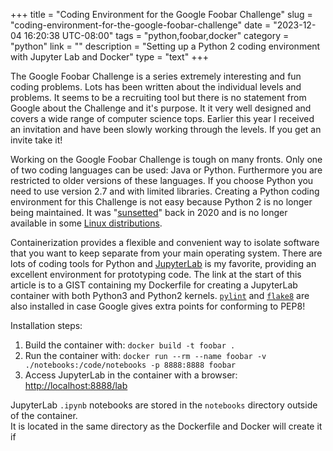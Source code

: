 +++
title = "Coding Environment for the Google Foobar Challenge"
slug = "coding-environment-for-the-google-foobar-challenge"
date = "2023-12-04 16:20:38 UTC-08:00"
tags = "python,foobar,docker"
category = "python"
link = ""
description = "Setting up a Python 2 coding environment with Jupyter Lab and Docker"
type = "text"
+++


The Google Foobar Challenge is a series extremely interesting and fun coding problems.
Lots has been written about the individual levels and problems.
It seems to be a recruiting tool but there is no statement from Google about the
Challenge and it's purpose.
It it very well designed and covers a wide range of computer science tops.
Earlier this year I received an invitation and have
been slowly working through the levels.
If you get an invite take it!

<!--TEASER_END-->

Working on the Google Foobar Challenge is tough on many fronts.
Only one of two coding languages can be used: Java or Python.
Furthermore you are restricted to older versions of these languages.
If you choose Python you need to use version 2.7 and with limited libraries.
Creating a Python coding environment for this Challenge is not easy
because Python 2 is no longer being maintained.
It was
"[sunsetted](https://www.python.org/doc/sunset-python-2/)"
back in 2020 and is no longer available in some
[Linux distributions](https://wiki.debian.org/Python).

Containerization provides a flexible and convenient way to isolate software
that you want to keep separate from your main operating system.
There are lots of coding tools for Python and
[JupyterLab](https://jupyterlab.readthedocs.io/en/stable/)
is my favorite, providing an excellent environment for prototyping code.
The link at the start of this article is to a GIST containing my
Dockerfile for creating a JupyterLab container with both Python3 and Python2 kernels.
[`pylint`](https://github.com/pylint-dev/pylint)
and
[`flake8`](https://github.com/pycqa/flake8)
are also installed in case Google gives extra points for conforming to PEP8!

Installation steps:

1. Build the container with: `docker build -t foobar .`
1. Run the container with: `docker run --rm --name foobar -v ./notebooks:/code/notebooks -p 8888:8888 foobar`
1. Access JupyterLab in the container with a browser: [http://localhost:8888/lab](http://localhost:8888/lab)

JupyterLab `.ipynb` notebooks are stored in the `notebooks` directory outside
of the container.  
It is located in the same directory as the Dockerfile and Docker will create it if 
